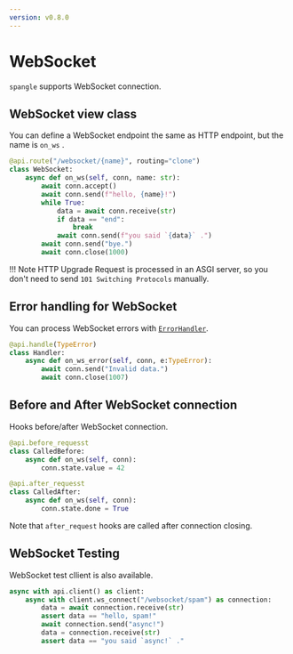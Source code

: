 ```yaml
---
version: v0.8.0
---
```


# WebSocket

`spangle` supports WebSocket connection.

## WebSocket view class

You can define a WebSocket endpoint the same as HTTP endpoint, but the name is `on_ws` .

```python
@api.route("/websocket/{name}", routing="clone")
class WebSocket:
    async def on_ws(self, conn, name: str):
        await conn.accept()
        await conn.send(f"hello, {name}!")
        while True:
            data = await conn.receive(str)
            if data == "end":
                break
            await conn.send(f"you said `{data}` .")
        await conn.send("bye.")
        await conn.close(1000)

```

!!! Note
HTTP Upgrade Request is processed in an ASGI server, so you don't need to send `101 Switching Protocols` manually.

## Error handling for WebSocket

You can process WebSocket errors with [`ErrorHandler`](../error-handling).

```python
@api.handle(TypeError)
class Handler:
    async def on_ws_error(self, conn, e:TypeError):
        await conn.send("Invalid data.")
        await conn.close(1007)

```

## Before and After WebSocket connection

Hooks before/after WebSocket connection.

```python
@api.before_requesst
class CalledBefore:
    async def on_ws(self, conn):
        conn.state.value = 42

@api.after_requesst
class CalledAfter:
    async def on_ws(self, conn):
        conn.state.done = True

```

Note that `after_request` hooks are called after connection closing.

## WebSocket Testing

WebSocket test cllient is also available.

```python
async with api.client() as client:
    async with client.ws_connect("/websocket/spam") as connection:
        data = await connection.receive(str)
        assert data == "hello, spam!"
        await connection.send("async!")
        data = connection.receive(str)
        assert data == "you said `async!` ."

```
